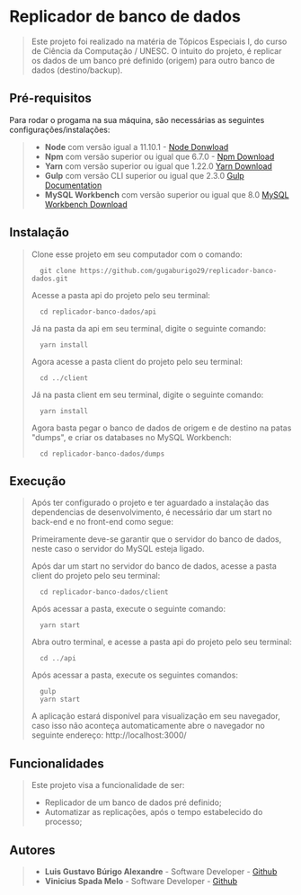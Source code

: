 # Replicador de banco de dados
>
> Este projeto foi realizado na matéria de Tópicos Especiais I, do curso de Ciência da Computação / UNESC.
> O intuito do projeto, é replicar os dados de um banco pré definido (origem) para outro banco de dados (destino/backup).

## Pré-requisitos

Para rodar o progama na sua máquina, são necessárias as seguintes configurações/instalações:
> - **Node** com versão igual a 11.10.1 - [Node Donwload](https://nodejs.org/pt-br/download/)
> - **Npm** com versão superior ou igual que 6.7.0 - [Npm Download](https://www.npmjs.com/package/download)
> - **Yarn** com versão superior ou igual que 1.22.0 [Yarn Download](https://classic.yarnpkg.com/en/docs/install/)
> - **Gulp** com versão CLI superior ou igual que 2.3.0 [Gulp Documentation ](https://gulpjs.com/)
> - **MySQL Workbench** com versão superior ou igual que 8.0 [MySQL Workbench Download](https://dev.mysql.com/downloads/workbench/)

## Instalação

> Clone esse projeto em seu computador com o comando:
> ```
> 	git clone https://github.com/gugaburigo29/replicador-banco-dados.git
> ```
> Acesse a pasta api do projeto pelo seu terminal:
> ```
> 	cd replicador-banco-dados/api
> ```
> Já na pasta da api em seu terminal, digite o seguinte comando:
> ```
> 	yarn install
> ```
> Agora acesse a pasta client do projeto pelo seu terminal:
> ```
> 	cd ../client
> ```
> Já na pasta client em seu terminal, digite o seguinte comando:
> ```
> 	yarn install
> ```
> Agora basta pegar o banco de dados de origem e de destino na patas "dumps", e criar os databases no MySQL Workbench:
> ```
> 	cd replicador-banco-dados/dumps
> ```

## Execução
>
> Após ter configurado o projeto e ter aguardado a instalação das dependencias de desenvolvimento, é necessário dar um start no back-end e no front-end como segue:
>
> Primeiramente deve-se garantir que o servidor do banco de dados, neste caso o servidor do MySQL  esteja ligado.
> 
> Após dar um start no servidor do banco de dados, acesse a pasta client do projeto pelo seu terminal:
> ```
> 	cd replicador-banco-dados/client
> ```
> Após acessar a pasta, execute o seguinte comando:
> ```
> 	yarn start
> ```
> Abra outro terminal, e acesse a pasta api do projeto pelo seu terminal:
> ```
> 	cd ../api
> ```
> Após acessar a pasta, execute os seguintes comandos:
> ```
> 	gulp
> 	yarn start
> ```
> A aplicação estará disponível para visualização em seu navegador, caso isso não aconteça automaticamente abre o navegador no seguinte endereço: http://localhost:3000/

## Funcionalidades

> Este projeto visa a funcionalidade de ser:
>
> - Replicador de um banco de dados pré definido;
> - Automatizar as replicações, após o tempo estabelecido do processo;

## Autores

> - **Luis Gustavo Búrigo Alexandre** - Software Developer - [Github](https://github.com/gugaburigo29)
> - **Vinicius Spada Melo** - Software Developer - [Github](https://github.com/ViniciussMelo)
